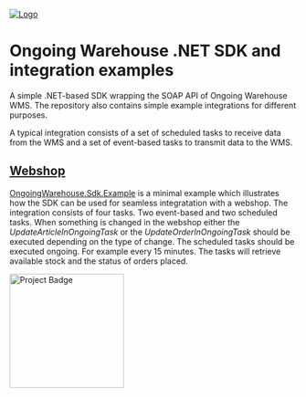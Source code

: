 <a href="http://www.ongoingwarehouse.com">![Logo](http://www.ongoingwarehouse.com/images/logotype.png)</a>
# Ongoing Warehouse .NET SDK and integration examples
A simple .NET-based SDK wrapping the SOAP API of Ongoing Warehouse WMS. The repository also contains simple example integrations for different purposes.

A typical integration consists of a set of scheduled tasks to receive data from the WMS and a set of event-based tasks to transmit data to the WMS.

## <a href="https://github.com/HenrikOngoing/Ongoing-Warehouse-SDK/tree/master/OngoingWarehouse.Sdk.Example">Webshop</a>
<a href="https://github.com/HenrikOngoing/Ongoing-Warehouse-SDK/tree/master/OngoingWarehouse.Sdk.Example">OngoingWarehouse.Sdk.Example</a> is a minimal example which illustrates how the SDK can be used for seamless integratation with a webshop.
The integration consists of four tasks. Two event-based and two scheduled tasks. When something is changed in the webshop either the <i>UpdateArticleInOngoingTask</i> or the <i>UpdateOrderInOngoingTask</i> should be executed depending on the type of change.
The scheduled tasks should be executed ongoing. For example every 15 minutes. The tasks will retrieve available stock and the status of orders placed.
<div>
	<a href="https://ci.appveyor.com/project/freein/ongoing-warehouse-sdk?svg=true">
		<img src="https://ci.appveyor.com/api/projects/status/github/HenrikOngoing/ongoing-warehouse-sdk?svg=true" alt="Project Badge" width="200">
	</a>
</div>